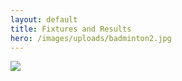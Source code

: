 ```yaml
---
layout: default
title: Fixtures and Results
hero: /images/uploads/badminton2.jpg
---
```

![](/images/uploads/results_230411.jpg)